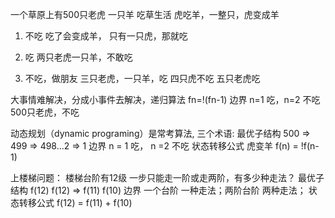 一个草原上有500只老虎 一只羊
吃草生活
虎吃羊，一整只，虎变成羊

1. 不吃 吃了会变成羊，
   只有一只虎，那就吃
2. 吃
   两只老虎一只羊，不敢吃

3. 不吃，做朋友
   三只老虎，一只羊，吃
   四只虎不吃
   五只老虎吃

大事情难解决，分成小事件去解决，递归算法
fn=!(fn-1)
边界 n=1 吃，n=2 不吃
500只老虎，不吃

动态规划（dynamic programing）是常考算法,
三个术语:
最优子结构 500 => 499 => 498...2 => 1
边界 n = 1 吃， n =2 不吃
状态转移公式 虎变羊 f(n) = !f(n-1)

上楼梯问题：
楼梯台阶有12级 一步只能走一阶或走两阶，有多少种走法？
最优子结构  f(12)
  f(12) => f(11) f(10)
边界 一个台阶 一种走法；两阶台阶 两种走法；
状态转移公式 f(12) = f(11) + f(10)